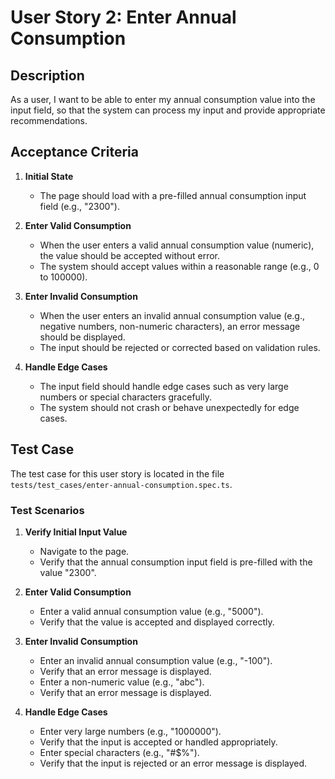 # User Story 2: Enter Annual Consumption

## Description
As a user, I want to be able to enter my annual consumption value into the input field, so that the system can process my input and provide appropriate recommendations.

## Acceptance Criteria
1. **Initial State**
   - The page should load with a pre-filled annual consumption input field (e.g., "2300").

2. **Enter Valid Consumption**
   - When the user enters a valid annual consumption value (numeric), the value should be accepted without error.
   - The system should accept values within a reasonable range (e.g., 0 to 100000).

3. **Enter Invalid Consumption**
   - When the user enters an invalid annual consumption value (e.g., negative numbers, non-numeric characters), an error message should be displayed.
   - The input should be rejected or corrected based on validation rules.

4. **Handle Edge Cases**
   - The input field should handle edge cases such as very large numbers or special characters gracefully.
   - The system should not crash or behave unexpectedly for edge cases.

## Test Case
The test case for this user story is located in the file `tests/test_cases/enter-annual-consumption.spec.ts`.

### Test Scenarios
1. **Verify Initial Input Value**
   - Navigate to the page.
   - Verify that the annual consumption input field is pre-filled with the value "2300".

2. **Enter Valid Consumption**
   - Enter a valid annual consumption value (e.g., "5000").
   - Verify that the value is accepted and displayed correctly.

3. **Enter Invalid Consumption**
   - Enter an invalid annual consumption value (e.g., "-100").
   - Verify that an error message is displayed.
   - Enter a non-numeric value (e.g., "abc").
   - Verify that an error message is displayed.

4. **Handle Edge Cases**
   - Enter very large numbers (e.g., "1000000").
   - Verify that the input is accepted or handled appropriately.
   - Enter special characters (e.g., "#$%").
   - Verify that the input is rejected or an error message is displayed.
